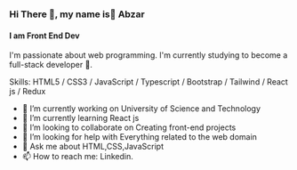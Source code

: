 ### Hi There 👋, my name is ِAbzar
#### I am Front End Dev

 I'm passionate about web programming. I'm currently studying to become a full-stack developer 🚀.

Skills: HTML5 / CSS3 / JavaScript / Typescript  / Bootstrap / Tailwind / React js / Redux

- 🔭 I’m currently working on University of Science and Technology 
- 🌱 I’m currently learning React js 
- 👯 I’m looking to collaborate on Creating front-end projects 
- 🤔 I’m looking for help with Everything related to the web domain
- 💬 Ask me about HTML,CSS,JavaScript  
- 📫 How to reach me: Linkedin.
  
  

